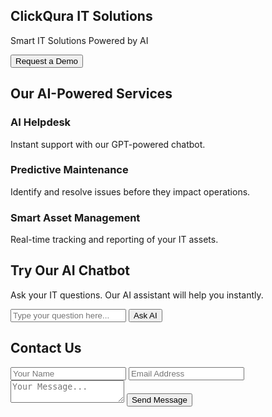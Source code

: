 <!DOCTYPE html>
<html lang="en">
<head>
  <meta charset="UTF-8" />
  <meta name="viewport" content="width=device-width, initial-scale=1.0" />
  <title>ClickQura IT Solutions</title>
  <script src="https://cdn.tailwindcss.com"></script>
</head>
<body class="p-6 md:p-10 space-y-16 bg-gray-50">

  <!-- Hero Section -->
  <section class="text-center space-y-4">
    <h1 class="text-4xl font-bold text-blue-700">ClickQura IT Solutions</h1>
    <p class="text-lg text-gray-600">Smart IT Solutions Powered by AI</p>
    <button class="mt-4 px-4 py-2 text-white bg-blue-600 hover:bg-blue-700 rounded">Request a Demo</button>
  </section>

  <!-- Services Section -->
  <section class="space-y-4">
    <h2 class="text-2xl font-semibold text-gray-800">Our AI-Powered Services</h2>
    <div class="grid gap-6 md:grid-cols-3">
      <div class="p-6 bg-white shadow rounded-2xl">
        <h3 class="text-xl font-medium mb-2">AI Helpdesk</h3>
        <p class="text-gray-600 text-sm">Instant support with our GPT-powered chatbot.</p>
      </div>
      <div class="p-6 bg-white shadow rounded-2xl">
        <h3 class="text-xl font-medium mb-2">Predictive Maintenance</h3>
        <p class="text-gray-600 text-sm">Identify and resolve issues before they impact operations.</p>
      </div>
      <div class="p-6 bg-white shadow rounded-2xl">
        <h3 class="text-xl font-medium mb-2">Smart Asset Management</h3>
        <p class="text-gray-600 text-sm">Real-time tracking and reporting of your IT assets.</p>
      </div>
    </div>
  </section>

  <!-- Chatbot Section -->
  <section class="text-center space-y-4">
    <h2 class="text-2xl font-semibold text-gray-800">Try Our AI Chatbot</h2>
    <p class="text-gray-500">Ask your IT questions. Our AI assistant will help you instantly.</p>
    <div class="mx-auto w-full max-w-md">
      <input class="w-full p-2 border rounded" placeholder="Type your question here..." />
      <button class="mt-2 w-full px-4 py-2 text-white bg-blue-600 hover:bg-blue-700 rounded">Ask AI</button>
    </div>
  </section>

  <!-- Contact Form -->
  <section class="space-y-4">
    <h2 class="text-2xl font-semibold text-gray-800 text-center">Contact Us</h2>
    <div class="max-w-xl mx-auto space-y-4">
      <input class="w-full p-2 border rounded" placeholder="Your Name" />
      <input class="w-full p-2 border rounded" placeholder="Email Address" type="email" />
      <textarea class="w-full p-2 border rounded" placeholder="Your Message..."></textarea>
      <button class="w-full px-4 py-2 bg-blue-600 text-white rounded hover:bg-blue-700">Send Message</button>
    </div>
  </section>

</body>
</html>
